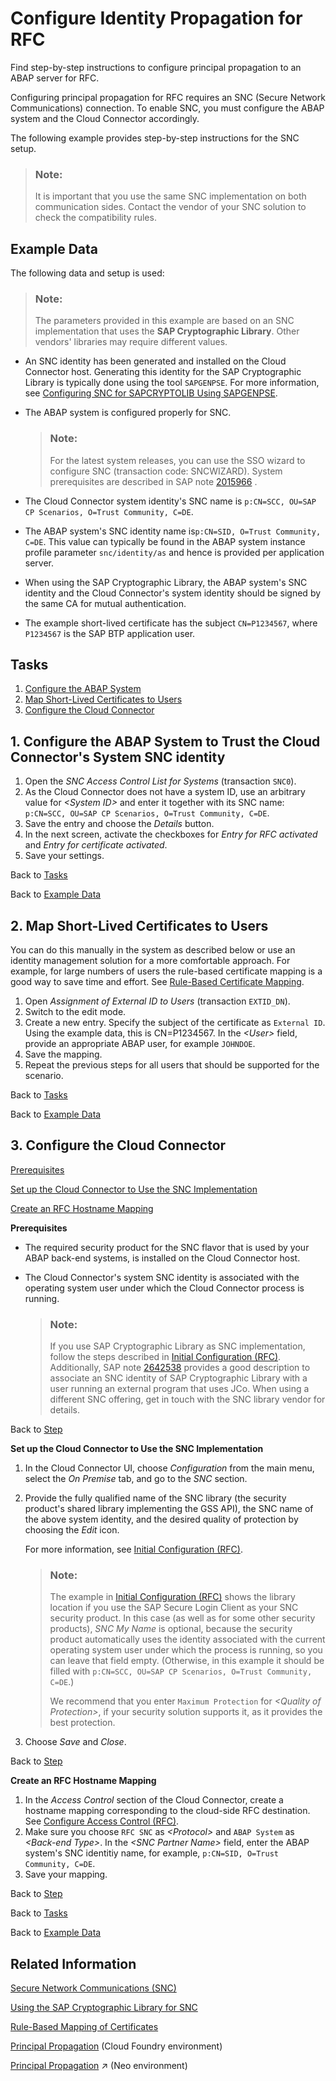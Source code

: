 <!-- loio33a2f37b0f1e4b6d869ab85c8427db1b -->

# Configure Identity Propagation for RFC

Find step-by-step instructions to configure principal propagation to an ABAP server for RFC.

Configuring principal propagation for RFC requires an SNC \(Secure Network Communications\) connection. To enable SNC, you must configure the ABAP system and the Cloud Connector accordingly.

The following example provides step-by-step instructions for the SNC setup.

> ### Note:  
> It is important that you use the same SNC implementation on both communication sides. Contact the vendor of your SNC solution to check the compatibility rules.



<a name="loio33a2f37b0f1e4b6d869ab85c8427db1b__data"/>

## Example Data

The following data and setup is used:

> ### Note:  
> The parameters provided in this example are based on an SNC implementation that uses the **SAP Cryptographic Library**. Other vendors' libraries may require different values.

-   An SNC identity has been generated and installed on the Cloud Connector host. Generating this identity for the SAP Cryptographic Library is typically done using the tool `SAPGENPSE`. For more information, see [Configuring SNC for SAPCRYPTOLIB Using SAPGENPSE](https://help.sap.com/viewer/e73bba71770e4c0ca5fb2a3c17e8e229/7.52.3/en-US/4da6e296fd801f8de10000000a15822b.html).
-   The ABAP system is configured properly for SNC.

    > ### Note:  
    > For the latest system releases, you can use the SSO wizard to configure SNC \(transaction code: SNCWIZARD\). System prerequisites are described in SAP note [2015966](https://me.sap.com/notes/2015966) .

-   The Cloud Connector system identity's SNC name is `p:CN=SCC, OU=SAP CP Scenarios, O=Trust Community, C=DE`.
-   The ABAP system's SNC identity name is`p:CN=SID, O=Trust Community, C=DE`. This value can typically be found in the ABAP system instance profile parameter `snc/identity/as` and hence is provided per application server.
-   When using the SAP Cryptographic Library, the ABAP system's SNC identity and the Cloud Connector's system identity should be signed by the same CA for mutual authentication.
-   The example short-lived certificate has the subject `CN=P1234567`, where `P1234567` is the SAP BTP application user.



<a name="loio33a2f37b0f1e4b6d869ab85c8427db1b__tasks"/>

## Tasks

1.  [Configure the ABAP System](configure-identity-propagation-for-rfc-33a2f37.md#loio33a2f37b0f1e4b6d869ab85c8427db1b__config_abap)
2.  [Map Short-Lived Certificates to Users](configure-identity-propagation-for-rfc-33a2f37.md#loio33a2f37b0f1e4b6d869ab85c8427db1b__map)
3.  [Configure the Cloud Connector](configure-identity-propagation-for-rfc-33a2f37.md#loio33a2f37b0f1e4b6d869ab85c8427db1b__config_scc)



<a name="loio33a2f37b0f1e4b6d869ab85c8427db1b__config_abap"/>

## 1. Configure the ABAP System to Trust the Cloud Connector's System SNC identity

1.  Open the *SNC Access Control List for Systems* \(transaction `SNC0`\).
2.  As the Cloud Connector does not have a system ID, use an arbitrary value for *<System ID\>* and enter it together with its SNC name: `p:CN=SCC, OU=SAP CP Scenarios, O=Trust Community, C=DE`.
3.  Save the entry and choose the *Details* button.
4.  In the next screen, activate the checkboxes for *Entry for RFC activated* and *Entry for certificate activated*.
5.  Save your settings.

Back to [Tasks](configure-identity-propagation-for-rfc-33a2f37.md#loio33a2f37b0f1e4b6d869ab85c8427db1b__tasks)

Back to [Example Data](configure-identity-propagation-for-rfc-33a2f37.md#loio33a2f37b0f1e4b6d869ab85c8427db1b__data)



<a name="loio33a2f37b0f1e4b6d869ab85c8427db1b__map"/>

## 2. Map Short-Lived Certificates to Users

You can do this manually in the system as described below or use an identity management solution for a more comfortable approach. For example, for large numbers of users the rule-based certificate mapping is a good way to save time and effort. See [Rule-Based Certificate Mapping](http://help.sap.com/saphelp_nw73ehp1/helpdata/en/c8/30fd902dc8473b9e59db1576cc784b/frameset.htm).

1.  Open *Assignment of External ID to Users* \(transaction `EXTID_DN`\).
2.  Switch to the edit mode.
3.  Create a new entry. Specify the subject of the certificate as `External ID`. Using the example data, this is CN=P1234567. In the *<User\>* field, provide an appropriate ABAP user, for example `JOHNDOE`.
4.  Save the mapping.
5.  Repeat the previous steps for all users that should be supported for the scenario.

Back to [Tasks](configure-identity-propagation-for-rfc-33a2f37.md#loio33a2f37b0f1e4b6d869ab85c8427db1b__tasks)

Back to [Example Data](configure-identity-propagation-for-rfc-33a2f37.md#loio33a2f37b0f1e4b6d869ab85c8427db1b__data)



<a name="loio33a2f37b0f1e4b6d869ab85c8427db1b__config_scc"/>

## 3. Configure the Cloud Connector

[Prerequisites](configure-identity-propagation-for-rfc-33a2f37.md#loio33a2f37b0f1e4b6d869ab85c8427db1b__prereq)

[Set up the Cloud Connector to Use the SNC Implementation](configure-identity-propagation-for-rfc-33a2f37.md#loio33a2f37b0f1e4b6d869ab85c8427db1b__setup)

[Create an RFC Hostname Mapping](configure-identity-propagation-for-rfc-33a2f37.md#loio33a2f37b0f1e4b6d869ab85c8427db1b__create)

**Prerequisites**

-   The required security product for the SNC flavor that is used by your ABAP back-end systems, is installed on the Cloud Connector host.
-   The Cloud Connector's system SNC identity is associated with the operating system user under which the Cloud Connector process is running.

    > ### Note:  
    > If you use SAP Cryptographic Library as SNC implementation, follow the steps described in [Initial Configuration \(RFC\)](initial-configuration-rfc-f09eefe.md). Additionally, SAP note [2642538](https://me.sap.com/notes/2642538) provides a good description to associate an SNC identity of SAP Cryptographic Library with a user running an external program that uses JCo. When using a different SNC offering, get in touch with the SNC library vendor for details.


Back to [Step](configure-identity-propagation-for-rfc-33a2f37.md#loio33a2f37b0f1e4b6d869ab85c8427db1b__config_scc)

**Set up the Cloud Connector to Use the SNC Implementation**

1.  In the Cloud Connector UI, choose *Configuration* from the main menu, select the *On Premise* tab, and go to the *SNC* section.
2.  Provide the fully qualified name of the SNC library \(the security product's shared library implementing the GSS API\), the SNC name of the above system identity, and the desired quality of protection by choosing the *Edit* icon.

    For more information, see [Initial Configuration \(RFC\)](initial-configuration-rfc-f09eefe.md).

    > ### Note:  
    > The example in [Initial Configuration \(RFC\)](initial-configuration-rfc-f09eefe.md) shows the library location if you use the SAP Secure Login Client as your SNC security product. In this case \(as well as for some other security products\), *SNC My Name* is optional, because the security product automatically uses the identity associated with the current operating system user under which the process is running, so you can leave that field empty. \(Otherwise, in this example it should be filled with `p:CN=SCC, OU=SAP CP Scenarios, O=Trust Community, C=DE`.\)
    > 
    > We recommend that you enter `Maximum Protection` for *<Quality of Protection\>*, if your security solution supports it, as it provides the best protection.

3.  Choose *Save* and *Close*.

Back to [Step](configure-identity-propagation-for-rfc-33a2f37.md#loio33a2f37b0f1e4b6d869ab85c8427db1b__config_scc)

**Create an RFC Hostname Mapping**

1.  In the *Access Control* section of the Cloud Connector, create a hostname mapping corresponding to the cloud-side RFC destination. See [Configure Access Control \(RFC\)](configure-access-control-rfc-ca58689.md).
2.  Make sure you choose `RFC SNC` as *<Protocol\>* and `ABAP System` as *<Back-end Type\>*. In the *<SNC Partner Name\>* field, enter the ABAP system's SNC identitiy name, for example, `p:CN=SID, O=Trust Community, C=DE`.
3.  Save your mapping.

Back to [Step](configure-identity-propagation-for-rfc-33a2f37.md#loio33a2f37b0f1e4b6d869ab85c8427db1b__config_scc)

Back to [Tasks](configure-identity-propagation-for-rfc-33a2f37.md#loio33a2f37b0f1e4b6d869ab85c8427db1b__tasks)

Back to [Example Data](configure-identity-propagation-for-rfc-33a2f37.md#loio33a2f37b0f1e4b6d869ab85c8427db1b__data)



<a name="loio33a2f37b0f1e4b6d869ab85c8427db1b__section_pb3_nwx_jgb"/>

## Related Information

[Secure Network Communications \(SNC\)](https://help.sap.com/viewer/e73bba71770e4c0ca5fb2a3c17e8e229/7.52.3/en-US/e656f466e99a11d1a5b00000e835363f.html)

[Using the SAP Cryptographic Library for SNC](https://help.sap.com/viewer/e73bba71770e4c0ca5fb2a3c17e8e229/7.52.3/en-US/32431c3aadda4f25e10000000a11402f.html)

[Rule-Based Mapping of Certificates](rule-based-mapping-of-certificates-4f8540f.md)

[Principal Propagation](principal-propagation-e2cbb48.md) \(Cloud Foundry environment\)

[Principal Propagation](https://help.sap.com/viewer/b865ed651e414196b39f8922db2122c7/Cloud/en-US/d4d3e1e9b2dd44318b49a4812cd51383.html "Forward the identity of cloud users to an on-premise system to enable single sign-on (Neo environment).") :arrow_upper_right: \(Neo environment\)

